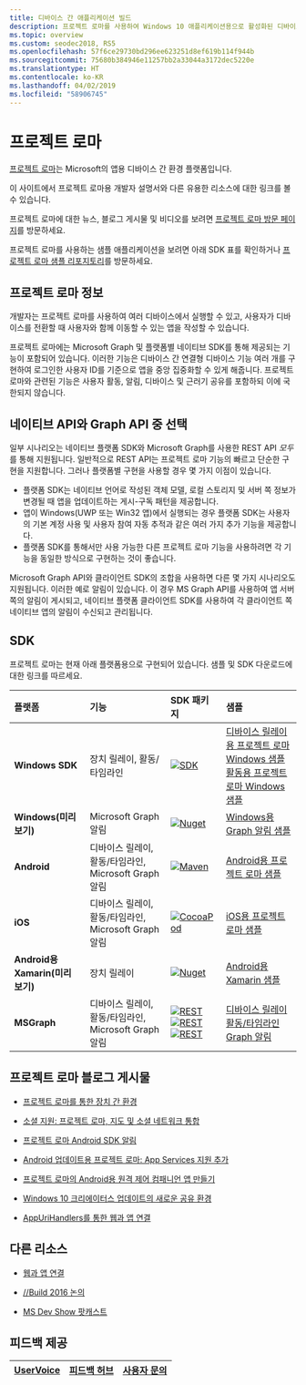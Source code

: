 ```yaml
---
title: 디바이스 간 애플리케이션 빌드
description: 프로젝트 로마를 사용하여 Windows 10 애플리케이션용으로 활성화된 디바이스 간 기능과 플랫폼 간 기능에 대해 알아봅니다.
ms.topic: overview
ms.custom: seodec2018, RS5
ms.openlocfilehash: 57f6ce29730bd296ee623251d8ef619b114f944b
ms.sourcegitcommit: 75680b384946e11257bb2a33044a3172dec5220e
ms.translationtype: HT
ms.contentlocale: ko-KR
ms.lasthandoff: 04/02/2019
ms.locfileid: "58906745"
---
```

# <a name="project-rome"></a>프로젝트 로마

[프로젝트 로마](https://developer.microsoft.com/en-us/windows/project-rome)는 Microsoft의 앱용 디바이스 간 환경 플랫폼입니다. 

이 사이트에서 프로젝트 로마용 개발자 설명서와 다른 유용한 리소스에 대한 링크를 볼 수 있습니다.

프로젝트 로마에 대한 뉴스, 블로그 게시물 및 비디오를 보려면 [프로젝트 로마 방문 페이지](https://developer.microsoft.com/windows/project-rome)를 방문하세요.

프로젝트 로마를 사용하는 샘플 애플리케이션을 보려면 아래 SDK 표를 확인하거나 [프로젝트 로마 샘플 리포지토리](https://github.com/Microsoft/project-rome)를 방문하세요.

## <a name="about-project-rome"></a>프로젝트 로마 정보

개발자는 프로젝트 로마를 사용하여 여러 디바이스에서 실행할 수 있고, 사용자가 디바이스를 전환할 때 사용자와 함께 이동할 수 있는 앱을 작성할 수 있습니다.

프로젝트 로마에는 Microsoft Graph 및 플랫폼별 네이티브 SDK를 통해 제공되는 기능이 포함되어 있습니다. 이러한 기능은 디바이스 간 연결형 디바이스 기능 여러 개를 구현하여 로그인한 사용자 ID를 기준으로 앱을 중앙 집중화할 수 있게 해줍니다. 프로젝트 로마와 관련된 기능은 사용자 활동, 알림, 디바이스 및 근러기 공유를 포함하되 이에 국한되지 않습니다.

## <a name="choosing-between-native-apis-and-graph-apis"></a>네이티브 API와 Graph API 중 선택

일부 시나리오는 네이티브 플랫폼 SDK와 Microsoft Graph를 사용한 REST API *모두*를 통해 지원됩니다. 일반적으로 REST API는 프로젝트 로마 기능의 빠르고 단순한 구현을 지원합니다. 그러나 플랫폼별 구현을 사용할 경우 몇 가지 이점이 있습니다.

* 플랫폼 SDK는 네이티브 언어로 작성된 객체 모델, 로컬 스토리지 및 서버 쪽 정보가 변경될 때 앱을 업데이트하는 게시-구독 패턴을 제공합니다.
* 앱이 Windows(UWP 또는 Win32 앱)에서 실행되는 경우 플랫폼 SDK는 사용자의 기본 계정 사용 및 사용자 참여 자동 추적과 같은 여러 가지 추가 기능을 제공합니다.
* 플랫폼 SDK를 통해서만 사용 가능한 다른 프로젝트 로마 기능을 사용하려면 각 기능을 동일한 방식으로 구현하는 것이 좋습니다.

Microsoft Graph API와 클라이언트 SDK의 조합을 사용하면 다른 몇 가지 시나리오도 지원됩니다. 이러한 예로 알림이 있습니다. 이 경우 MS Graph API를 사용하여 앱 서버 쪽의 알림이 게시되고, 네이티브 플랫폼 클라이언트 SDK를 사용하여 각 클라이언트 쪽 네이티브 앱의 알림이 수신되고 관리됩니다.

## <a name="sdk"></a>SDK

프로젝트 로마는 현재 아래 플랫폼용으로 구현되어 있습니다. 샘플 및 SDK 다운로드에 대한 링크를 따르세요.

[windows-sdk]:             https://developer.microsoft.com/en-us/windows/downloads
[windows-sdk-badge]:       https://img.shields.io/badge/sdk-April%202018%20Update-brightgreen.svg
[windows-drsample]:        https://github.com/Microsoft/Windows-universal-samples/tree/master/Samples/RemoteSystems
[windows-afsample]:        https://github.com/Microsoft/Windows-universal-samples/tree/master/Samples/UserActivity 

[winredist-sdk]:           https://www.nuget.org/packages/Microsoft.ConnectedDevices.UserNotifications
[winredist-sdk-badge]:     https://img.shields.io/nuget/v/Microsoft.ConnectedDevices.UserNotifications.svg
[winredist-sample]:        https://github.com/Microsoft/project-rome/tree/release/1.0.0/Windows/samples

[xamarin-sdk]:             https://www.nuget.org/packages/Microsoft.ConnectedDevices.Xamarin.Droid
[xamarin-sdk-badge]:       https://img.shields.io/nuget/v/Microsoft.ConnectedDevices.Xamarin.Droid.svg
[xamarin-sample]:          https://github.com/Microsoft/project-rome/tree/0.8.1/Xamarin/samples

[ios-sdk]:                 https://cocoapods.org/pods/ProjectRomeSdk
[ios-sdk-badge]:           https://img.shields.io/cocoapods/v/ProjectRomeSdk.svg
[ios-sample]:              https://github.com/Microsoft/project-rome/tree/release/1.0.0/iOS/samples

[android-sdk]:             https://bintray.com/connecteddevices/maven/com.microsoft.connecteddevices:connecteddevices-sdk?version=1.1.0
[android-sdk-badge]:       https://img.shields.io/bintray/v/connecteddevices/maven/com.microsoft.connecteddevices:connecteddevices-sdk.svg
[android-sample]:          https://github.com/Microsoft/project-rome/tree/release/1.0.0/Android/samples

[graph-relay]:             https://developer.microsoft.com/graph/docs/api-reference/beta/resources/project_rome_overview
[graph-activities]:        https://developer.microsoft.com/graph/docs/api-reference/v1.0/resources/activity-feed-api-overview
[graph-notification]:      https://developer.microsoft.com/graph/docs/api-reference/beta/resources/notifications-api-overview

[graph-relay-badge]:       https://img.shields.io/badge/Device_Relay-Beta-orange.svg
[graph-activities-badge]:  https://img.shields.io/badge/Activities-1.0-brightgreen.svg
[graph-notification-badge]:https://img.shields.io/badge/Graph_Notifications-Beta-orange.svg

[graph-relay-sample]:        https://developer.microsoft.com/graph/docs/api-reference/beta/resources/project_rome_overview
[graph-activities-sample]:   https://developer.microsoft.com/graph/docs/api-reference/v1.0/resources/activity-feed-api-overview
[graph-notification-sample]: https://developer.microsoft.com/graph/docs/api-reference/beta/resources/notifications-api-overview



|   플랫폼                        | 기능                                                         |           SDK 패키지                          |   샘플                                       |
| :-------------------------------- | :--------------------------------------------------------------- |:---------------------------------------------- | :---------------------------------------------- |
| **Windows SDK**                   | 장치 릴레이, 활동/타임라인                                | [![SDK][windows-sdk-badge]][windows-sdk]       | [디바이스 릴레이용 프로젝트 로마 Windows 샘플][windows-drsample] <br> [활동용 프로젝트 로마 Windows 샘플][windows-afsample]
| **Windows(미리 보기)**             |                                    Microsoft Graph 알림 | [![Nuget][winredist-sdk-badge]][winredist-sdk] | [Windows용 Graph 알림 샘플][winredist-sample] 
| **Android**             | 디바이스 릴레이, 활동/타임라인, Microsoft Graph 알림 | [![Maven][android-sdk-badge]][android-sdk]     | [Android용 프로젝트 로마 샘플][android-sample]
| **iOS**                 | 디바이스 릴레이, 활동/타임라인, Microsoft Graph 알림 | [![CocoaPod][ios-sdk-badge]][ios-sdk]          | [iOS용 프로젝트 로마 샘플][ios-sample]
| **Android용 Xamarin(미리 보기)** | 장치 릴레이                                                     | [![Nuget][xamarin-sdk-badge]][xamarin-sdk]     | [Android용 Xamarin 샘플][xamarin-sample]
| **MSGraph**                       | 디바이스 릴레이, 활동/타임라인, Microsoft Graph 알림 | [![REST][graph-relay-badge]][graph-relay]<br> [![REST][graph-activities-badge]][graph-activities]<br>[![REST][graph-notification-badge]][graph-notification]          | [디바이스 릴레이][graph-relay-sample]<br>[활동/타임라인][graph-activities-sample]<br>[Graph 알림][graph-notification-sample]

## <a name="project-rome-blog-posts"></a>프로젝트 로마 블로그 게시물
* [프로젝트 로마를 통한 장치 간 환경](https://blogs.windows.com/buildingapps/2016/10/11/cross-device-experience-with-project-rome/#iQTseFlAMJRopU9k.97)

* [소셜 지원: 프로젝트 로마, 지도 및 소셜 네트워크 통합](https://blogs.windows.com/buildingapps/2016/10/27/going-social-project-rome-maps-social-network-integration-app-dev-on-xbox-series/#SCfoEZ1q8c1yBMei.97)

* [프로젝트 로마 Android SDK 알림](https://blogs.windows.com/buildingapps/2017/02/08/announcing-project-rome-android-sdk/#obDkvwkXOGa3tcTx.97)

* [Android 업데이트용 프로젝트 로마: App Services 지원 추가](https://blogs.windows.com/buildingapps/2017/03/23/project-rome-android-update-now-app-services-support/#DBm1Ic4JX8vXv2h0.97)

* [프로젝트 로마의 Android용 원격 제어 컴패니언 앱 만들기](https://blog.xamarin.com/building-remote-control-companion-app-android-project-rome/)

* [Windows 10 크리에이터스 업데이트의 새로운 공유 환경](https://blogs.windows.com/buildingapps/2017/04/06/new-share-experience-windows-10-creators-update/#OGskrWcLLlrCTCSH.97)

* [AppUriHandlers를 통한 웹과 앱 연결](https://blogs.windows.com/buildingapps/2016/10/14/web-to-app-linking-with-appurihandlers/#fIh7USaxBYS8JqfT.97)

## <a name="other-resources"></a>다른 리소스

* [웹과 앱 연결](https://docs.microsoft.com/en-us/windows/uwp/launch-resume/web-to-app-linking)

* [//Build 2016 논의](https://channel9.msdn.com/Events/Build/2016/B831)

* [MS Dev Show 팟캐스트](http://msdevshow.com/2016/11/project-rome-with-shawn-henry/)

## <a name="give-feedback"></a>피드백 제공

|[UserVoice](https://wpdev.uservoice.com/forums/110705-universal-windows-platform/category/183208-connected-apps-and-devices-project-rome)|[피드백 허브](https://support.microsoft.com/en-us/help/4021566/windows-10-send-feedback-to-microsoft-with-feedback-hub-app)|[사용자 문의](mailto:projectrometeam@microsoft.com)|
|-----|-----|-----|
